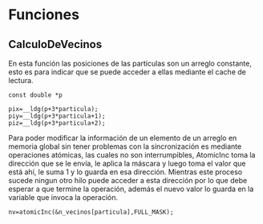 # Funciones

## CalculoDeVecinos

En esta función las posiciones de las partículas son un arreglo constante, esto es para indicar que se puede acceder a ellas mediante el cache de lectura.

````
const double *p
````

````
pix=__ldg(p+3*particula);
piy=__ldg(p+3*particula+1);
piz=__ldg(p+3*particula+2);
````

Para poder modificar la información de un elemento de un arreglo en memoria global sin tener problemas con la sincronización es mediante operaciones atómicas,
las cuales no son interrumpibles, AtomicInc toma la dirección que se le envía, le aplica la máscara y luego toma el valor que está ahí, le suma 1 y lo guarda en esa
dirección. Mientras este proceso sucede ningun otro hilo puede acceder a esta dirección por lo que debe esperar a que termine la operación, además el nuevo valor lo
guarda en la variable que invoca la operación.

````
nv=atomicInc(&n_vecinos[particula],FULL_MASK);
````
